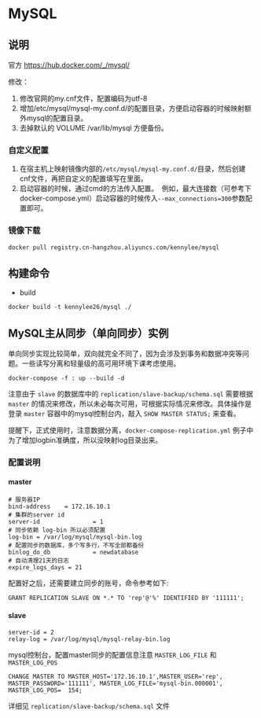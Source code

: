 # MySQL

## 说明

官方 https://hub.docker.com/_/mysql/

修改：

1. 修改官网的my.cnf文件，配置编码为utf-8
2. 增加/etc/mysql/mysql-my.conf.d/的配置目录，方便启动容器的时候映射额外mysql的配置目录。
3. 去掉默认的 VOLUME /var/lib/mysql 方便备份。

### 自定义配置

1. 在宿主机上映射镜像内部的`/etc/mysql/mysql-my.conf.d/`目录，然后创建cnf文件，再把自定义的配置填写在里面。
2. 启动容器的时候，通过cmd的方法传入配置。  例如，最大连接数（可参考下docker-compose.yml）启动容器的时候传入`--max_connections=300`参数配置即可。


### 镜像下载

```
docker pull registry.cn-hangzhou.aliyuncs.com/kennylee/mysql
```

## 构建命令 

* build

```
docker build -t kennylee26/mysql ./
```

## MySQL主从同步（单向同步）实例

单向同步实现比较简单，双向就完全不同了，因为会涉及到事务和数据冲突等问题。一些读写分离和轻量级的高可用环境下课考虑使用。

```
docker-compose -f : up --build -d
```

注意由于 `slave` 的数据库中的 `replication/slave-backup/schema.sql` 需要根据 `master` 的情况来修改，所以未必每次可用，可根据实际情况来修改。具体操作是登录 `master` 容器中的mysql控制台内，敲入 `SHOW MASTER STATUS;` 来查看。

提醒下，正式使用时，注意数据分离，`docker-compose-replication.yml` 例子中为了增加logbin准确度，所以没映射log目录出来。

### 配置说明

#### master

```
# 服务器IP
bind-address	= 172.16.10.1
# 集群的server id 
server-id               = 1
# 同步依赖 log-bin 所以必须配置
log-bin = /var/log/mysql/mysql-bin.log
# 配置同步的数据库，多个写多行，不写全部都备份
binlog_do_db            = newdatabase
# 自动清理21天的日志
expire_logs_days = 21
```

配置好之后，还需要建立同步的账号，命令参考如下:

```
GRANT REPLICATION SLAVE ON *.* TO 'rep'@'%' IDENTIFIED BY '111111';
```

#### slave

```
server-id = 2
relay-log = /var/log/mysql/mysql-relay-bin.log
```

mysql控制台，配置master同步的配置信息注意 `MASTER_LOG_FILE` 和 `MASTER_LOG_POS`

```
CHANGE MASTER TO MASTER_HOST='172.16.10.1',MASTER_USER='rep', MASTER_PASSWORD='111111', MASTER_LOG_FILE='mysql-bin.000001', MASTER_LOG_POS=  154;
```

详细见 `replication/slave-backup/schema.sql` 文件

